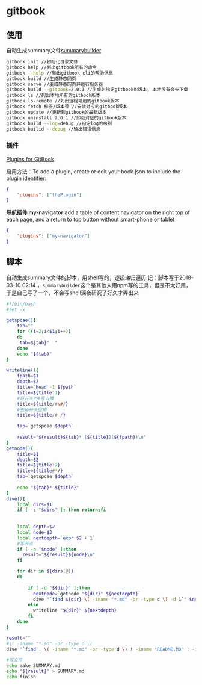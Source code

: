 # gitbook

## 使用

自动生成summary文件[summarybuilder](https://www.npmjs.com/package/summarybuilder)

```bash
gitbook init //初始化目录文件
gitbook help //列出gitbook所有的命令
gitbook --help //输出gitbook-cli的帮助信息
gitbook build //生成静态网页
gitbook serve //生成静态网页并运行服务器
gitbook build --gitbook=2.0.1 //生成时指定gitbook的版本, 本地没有会先下载
gitbook ls //列出本地所有的gitbook版本
gitbook ls-remote //列出远程可用的gitbook版本
gitbook fetch 标签/版本号 //安装对应的gitbook版本
gitbook update //更新到gitbook的最新版本
gitbook uninstall 2.0.1 //卸载对应的gitbook版本
gitbook build --log=debug //指定log的级别
gitbook builid --debug //输出错误信息
```

### 插件

[Plugins for GitBook](https://plugins.gitbook.com/)

启用方法：To add a plugin, create or edit your book.json to include the plugin identifier:

```json
{
    "plugins": ["thePlugin"]
}
```

**导航插件 my-navigator**
add a table of content navigator on the right top of each page, and a return to top button without smart-phone or tablet

```json
{
    "plugins": ["my-navigator"]
}
```

## 脚本

自动生成summary文件的脚本，用shell写的，逐级递归遍历
记：脚本写于2018-03-10 02:14 ，`summarybuilder`这个是其他人用npm写的工具，但是不太好用，于是自己写了一个，不会写shell深夜研究了好久才弄出来

```bash
#!/bin/bash
#set -x

getspcae(){
    tab=""
    for ((i=2;i<$1;i++))
    do 
     tab=${tab}"  "
    done
    echo "${tab}"
}

writeline(){
    fpath=$1
    depth=$2
    title=`head -1 $fpath`
    title=${title:1}
    #将开头的#号去掉
    title=${title/#\#/}
    #去掉开头空格
    title=${title/# /}

    tab=`getspcae $depth`
    
    result="${result}${tab}* [${title}](${fpath})\n"
}
getnode(){
    title=$1
    depth=$2
    title=${title:2}
    title=${title#*/}
    tab=`getspcae $depth`
    
    echo "${tab}* ${title}"
}
dive(){
    local dirs=$1
    if [ -z "$dirs" ]; then return;fi
    
      
    local depth=$2
    local node=$3
    local nextdepth=`expr $2 + 1`
    #写节点
    if [ -n "$node" ];then
      result="${result}${node}\n"
    fi

    for dir in ${dirs[@]}
    do
        
        if [ -d "${dir}" ];then
          nextnode=`getnode "${dir}" ${nextdepth}`
          dive "`find ${dir} \( -iname "*.md" -or -type d \) -d 1`" $nextdepth "${nextnode}"
        else
          writeline "${dir}" ${nextdepth}
        fi
    done
}

result=""
#\( -iname "*.md" -or -type d \)
dive "`find . \( -iname "*.md" -or -type d \) ! -iname "README.MD" ! -iname "SUMMARY.MD" ! -iname "_SUMMARY.MD" ! -path "./.git" -d 1`" 1

#写文件
echo make SUMMARY.md
echo "${result}" > SUMMARY.md
echo finish
```